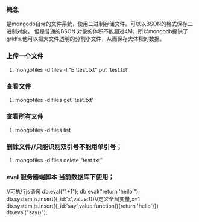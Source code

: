 ### 概念
是mongodb自带的文件系统，使用二进制存储文件。可以以BSON的格式保存二进制对象。
但是普通的BSON 对象的体积不能超过4M。所以mongodb提供了gridfs.他可以把大文件透明的分割小文件，从而保存大体积的数据。
### 上传一个文件
1. mongofiles -d files -l "E:\test.txt" put 'test.txt'
### 查看文件
1. mongofiles -d files get 'test.txt'
### 查看所有文件
1. mongofiles -d files list
### 删除文件//只能识别双引号不能用单引号；
1. mongofiles -d files delete "test.txt"
### eval 服务器端脚本 当前数据库下使用；
//可执行js语句
db.eval("1+1");
db.eval("return 'hello'");
db.system.js.insert({_id:'x',value:1})//定义全局变量,x=1
db.system.js.insert({_id:'say',value:function(){return 'hello'}})
db.eval("say()");